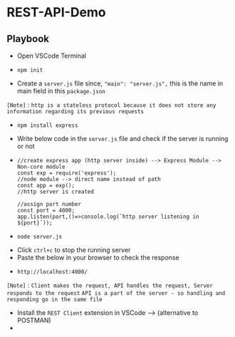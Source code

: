# REST-API-Demo

## Playbook
* Open VSCode Terminal
*     npm init
* Create a `server.js` file since, `"main": "server.js",` this is the name in main field in this  `package.json`

`[Note]` : `http is a stateless protocol because it does not store any information regarding its previous requests`

*     npm install express
* Write below code in the `server.js` file and check if the server is running or not
*     //create express app (http server inside) --> Express Module --> Non-core module
      const exp = require('express');                                              //node module --> direct name instead of path
      const app = exp();                                                          //http server is created

      //assign port number
      const port = 4000;
      app.listen(port,()=>console.log(`http server listening in ${port}`));
*     node server.js
* Click `ctrl+c` to stop the running server
* Paste the below in your browser to check the response
*     http://localhost:4000/
`[Note]` : `Client makes the request, API handles the request, Server responds to the request`
`API is a part of the server - so handling and responding go in the same file`

* Install the `REST Client` extension in VSCode --> (alternative to POSTMAN)
* 
